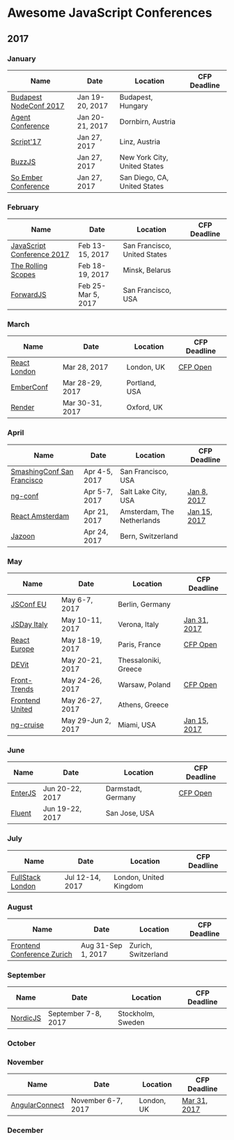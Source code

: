 # Awesome JavaScript Conferences

## 2017

### January


| Name  | Date | Location | CFP Deadline |
| ------------- | ------------- | ------------- | ------------- |
| [Budapest NodeConf 2017](https://nodeconf.risingstack.com/) | Jan 19-20, 2017 | Budapest, Hungary ||
| [Agent Conference](http://agent.sh/) | Jan 20-21, 2017 | Dornbirn, Austria ||
| [Script'17](https://scriptconf.org/) | Jan 27, 2017 | Linz, Austria ||
| [BuzzJS](http://buzzjs.com/) | Jan 27, 2017 | New York City, United States ||
| [So Ember Conference](http://soember.com/) | Jan 27, 2017 | San Diego, CA, United States ||

### February


| Name  | Date | Location | CFP Deadline |
| ------------- | ------------- | ------------- | ------------- |
| [JavaScript Conference 2017](http://www.developerweek.com/javascript-conference/) | Feb 13-15, 2017 | San Francisco, United States ||
| [The Rolling Scopes](https://2017.conf.rollingscopes.com/) | Feb 18-19, 2017 | Minsk, Belarus ||
| [ForwardJS](https://forwardjs.com/) | Feb 25-Mar 5, 2017 | San Francisco, USA ||

### March

| Name  | Date | Location | CFP Deadline |
| ------------- | ------------- | ------------- | ------------- |
| [React London](https://react.london/) | Mar 28, 2017 | London, UK | [CFP Open](https://www.papercall.io/reactlondon2017) |
| [EmberConf](http://emberconf.com/) | Mar 28-29, 2017 | Portland, USA ||
| [Render](http://2017.render-conf.com/) | Mar 30-31, 2017 | Oxford, UK ||


### April

| Name  | Date | Location | CFP Deadline |
| ------------- | ------------- | ------------- | ------------- |
| [SmashingConf San Francisco](https://smashingconf.com/) | Apr 4-5, 2017 | San Francisco, USA ||
| [ng-conf](https://www.ng-conf.org/) | Apr 5-7, 2017 | Salt Lake City, USA | [Jan 8, 2017](https://docs.google.com/a/jetbrains.com/forms/d/e/1FAIpQLSczS80cXgTPVyUckda6fRjwiJNZsQUtg0o52gLMGa9l_q5qgw/viewform?c=0&w=1)| 
| [React Amsterdam](https://react.amsterdam) | Apr 21, 2017 | Amsterdam, The Netherlands | [Jan 15, 2017](https://goo.gl/forms/hlHKecnwQKK84BRE2) |
| [Jazoon](http://jazoon.com/) | Apr 24, 2017 | Bern, Switzerland ||


### May

| Name  | Date | Location | CFP Deadline |
| ------------- | ------------- | ------------- | ------------- |
| [JSConf EU](http://2017.jsconf.eu/) | May 6-7, 2017 | Berlin, Germany ||
| [JSDay Italy](http://2017.jsday.it/) | May 10-11, 2017 | Verona, Italy | [Jan 31, 2017](http://cfp.jsday.it/)|
| [React Europe](https://www.react-europe.org/) | May 18-19, 2017 | Paris, France |[CFP Open](https://checkout.eventlama.com/#/events/reacteurope-2017/cfp)| 
| [DEVit](http://devitconf.org) | May 20-21, 2017 | Thessaloniki, Greece ||
| [Front-Trends](https://2017.front-trends.com/) | May 24-26, 2017 | Warsaw, Poland |[CFP Open](https://2017.front-trends.com/speaking-at-front-trends/) |
| [Frontend United](http://frontendunited.org/) | May 26-27, 2017 | Athens, Greece ||
| [ng-cruise](https://ngcruise.com/) | May 29-Jun 2, 2017 | Miami, USA | [Jan 15, 2017](https://docs.google.com/a/jetbrains.com/forms/d/e/1FAIpQLSd0Knvu5Ulp6lpEpfx337eFWQmrXwrLzE7ucf4TnTL9fuE6_g/viewform?c=0&w=1&usp=send_form)| 


### June 

| Name  | Date | Location | CFP Deadline |
| ------------- | ------------- | ------------- | ------------- |
| [EnterJS](https://www.enterjs.de/) | Jun 20-22, 2017 | Darmstadt, Germany |[CFP Open](https://www.enterjs.de/call-for-proposals)|
| [Fluent](http://conferences.oreilly.com/fluent) | Jun 19-22, 2017 | San Jose, USA ||


### July


| Name  | Date | Location | CFP Deadline |
| ------------- | ------------- | ------------- | ------------- |
| [FullStack London](https://skillsmatter.com/conferences/8264-fullstack-2017-the-conference-on-javascript-node-and-internet-of-things) | Jul 12-14, 2017 | London, United Kingdom ||

### August

| Name  | Date | Location | CFP Deadline |
| ------------- | ------------- | ------------- | ------------- |
| [Frontend Conference Zurich](https://frontendconf.ch/) | Aug 31-Sep 1, 2017 | Zurich, Switzerland ||


### September

| Name  | Date | Location | CFP Deadline |
| ------------- | ------------- | ------------- | ------------- |
| [NordicJS](http://nordicjs.com/) | September 7-8, 2017 | Stockholm, Sweden ||

### October

### November

| Name  | Date | Location | CFP Deadline |
| ------------- | ------------- | ------------- | ------------- |
| [AngularConnect](http://angularconnect.com/) | November 6-7, 2017 | London, UK |[Mar 31, 2017](https://docs.google.com/a/jetbrains.com/forms/d/e/1FAIpQLSf0k8_jtSjvFcX3rhKVEF26eC4NCXVctlQDeztVxqXjCy9RnA/viewform)| 

### December


